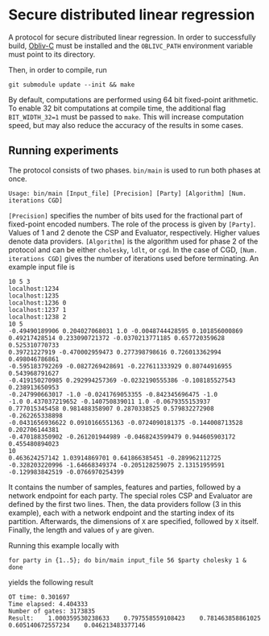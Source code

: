 # Secure distributed linear regression

A protocol for secure distributed linear regression.
In order to successfully build, [Obliv-C](https://github.com/samee/obliv-c/) must be installed and the `OBLIVC_PATH` environment variable must point to its directory.

Then, in order to compile, run
```
git submodule update --init && make
```
By default, computations are performed using 64 bit fixed-point arithmetic. 
To enable 32 bit computations at compile time, the additional flag `BIT_WIDTH_32=1` must be passed to `make`.
This will increase computation speed, but may also reduce the accuracy of the results in some cases.


## Running experiments
The protocol consists of two phases. `bin/main` is used to run both phases at once.
```
Usage: bin/main [Input_file] [Precision] [Party] [Algorithm] [Num. iterations CGD]
```
`[Precision]` specifies the number of bits used for the fractional part of fixed-point encoded numbers.
The role of the process is given by `[Party]`. 
Values of 1 and 2 denote the CSP and Evaluator, respectively. 
Higher values denote data providers.
`[Algorithm]` is the algorithm used for phase 2 of the protocol and can be either `cholesky`, `ldlt`, or `cgd`.
In the case of CGD, `[Num. iterations CGD]` gives the number of iterations used before terminating.
An example input file is 
```
10 5 3
localhost:1234
localhost:1235
localhost:1236 0
localhost:1237 1
localhost:1238 2
10 5
-0.49490189906 0.204027068031 1.0 -0.0048744428595 0.101856000869 
0.49217428514 0.233090721372 -0.0370213771185 0.657720359628 0.525310770733 
0.39721227919 -0.470002959473 0.277398798616 0.726013362994 0.498046786861 
-0.595183792269 -0.0827269428691 -0.227611333929 0.80744916955 0.543968791627 
-0.419150270985 0.292994257369 -0.0232190555386 -0.108185527543 0.238913650953 
-0.247990663017 -1.0 -0.0241769053355 -0.842345696475 -1.0 
-1.0 0.437037219652 -0.140750839011 1.0 -0.0679355153937 
0.777015345458 0.981488358907 0.2870338525 0.579832272908 -0.262265338898 
-0.0431656936622 0.0910166551363 -0.0724090181375 -0.144008713528 0.202706144381 
-0.470188350902 -0.261201944989 -0.0468243599479 0.944605903172 0.455480894023 
10
0.463624257142 1.03914869701 0.641866385451 -0.289962112725 -0.328203220996 -1.64668349374 -0.205128259075 2.13151959591 -0.129983842519 -0.0766970254399 
```
It contains the number of samples, features and parties, followed by a network endpoint for each party. 
The special roles CSP and Evaluator are defined by the first two lines. 
Then, the data providers follow (3 in this example), each with a network endpoint and the starting index of its partition.
Afterwards, the dimensions of `X` are specified, followed by `X` itself. 
Finally, the length and values of `y` are given.

Running this example locally with
```
for party in {1..5}; do bin/main input_file 56 $party cholesky 1 & done
```
yields the following result
```
OT time: 0.301697
Time elapsed: 4.404333
Number of gates: 3173835
Result:    1.000359530238633    0.797558559108423    0.781463858861025    0.605140672557234    0.046213483377146 
```
